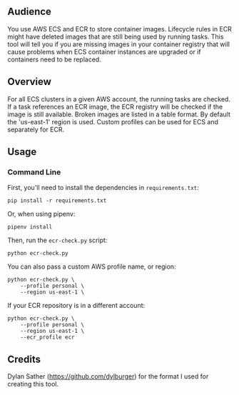 ## Audience

You use AWS ECS and ECR to store container images. Lifecycle rules in ECR might have deleted images that are still being used by running tasks. This tool will tell you if you are missing images in your container registry that will cause problems when ECS container instances are upgraded or if containers need to be replaced.

## Overview

For all ECS clusters in a given AWS account, the running tasks are checked. If a task references an ECR image, the ECR registry will be checked if the image is still available. Broken images are listed in a table format. By default the 'us-east-1' region is used. Custom profiles can be used for ECS and separately for ECR.

## Usage

### Command Line

First, you'll need to install the dependencies in `requirements.txt`:

    pip install -r requirements.txt

Or, when using pipenv:

    pipenv install

Then, run the `ecr-check.py` script:

    python ecr-check.py

You can also pass a custom AWS profile name, or region:

    python ecr-check.py \
        --profile personal \
        --region us-east-1 \

If your ECR repository is in a different account:

    python ecr-check.py \
        --profile personal \
        --region us-east-1 \
        --ecr_profile ecr

## Credits

Dylan Sather (https://github.com/dylburger) for the format I used for creating this tool.
